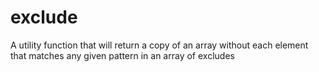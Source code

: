 # exclude
  A utility function that will return a copy of an array without each element that matches any given pattern in an array of excludes
